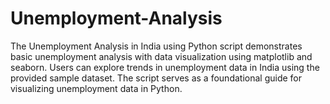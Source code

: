 # Unemployment-Analysis
The Unemployment Analysis in India using Python script demonstrates basic unemployment analysis with data visualization using matplotlib and seaborn. Users can explore trends in unemployment data in India using the provided sample dataset. The script serves as a foundational guide for visualizing unemployment data in Python.
